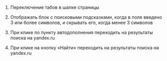 1. Переключение табов в шапке страницы

2. Отображать блок с поисковыми подсказками, когда в поле введено 3 или более символов, и скрывать его, когда менее 3 символов

3. При клике по пункту автодополнения переходить на результаты поиска на yandex.ru

4. При клике на кнопку «Найти» переходить на результаты поиска на yandex.ru
